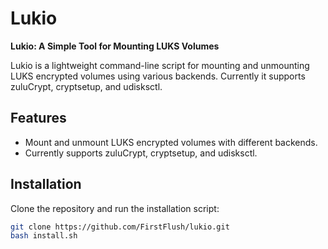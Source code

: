 # Lukio

**Lukio: A Simple Tool for Mounting LUKS Volumes**

Lukio is a lightweight command-line script for mounting and unmounting LUKS encrypted volumes using various backends. Currently it supports zuluCrypt, cryptsetup, and udisksctl.

## Features

- Mount and unmount LUKS encrypted volumes with different backends.
- Currently supports zuluCrypt, cryptsetup, and udisksctl.

## Installation

Clone the repository and run the installation script:

```bash
git clone https://github.com/FirstFlush/lukio.git
bash install.sh
```
